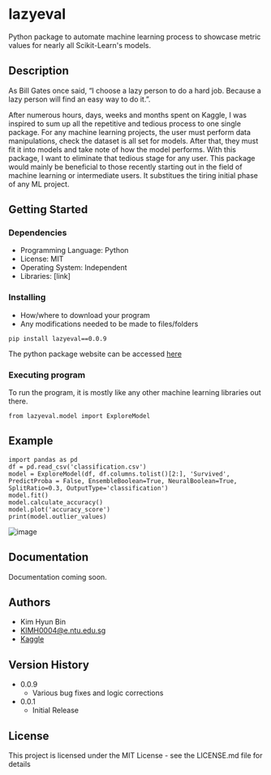 # lazyeval

Python package to automate machine learning process to showcase metric values for nearly all Scikit-Learn's models. 

## Description

As Bill Gates once said, “I choose a lazy person to do a hard job. Because a lazy person will find an easy way to do it.”.

After numerous hours, days, weeks and months spent on Kaggle, I was inspired to sum up all the repetitive and tedious process to one single package. 
For any machine learning projects, the user must perform data manipulations, check the dataset is all set for models.
After that, they must fit it into models and take note of how the model performs. 
With this package, I want to eliminate that tedious stage for any user. 
This package would mainly be beneficial to those recently starting out in the field of machine learning or intermediate users. 
It substitues the tiring initial phase of any ML project.

## Getting Started

### Dependencies

* Programming Language: Python
* License: MIT
* Operating System: Independent
* Libraries: [link]

### Installing

* How/where to download your program
* Any modifications needed to be made to files/folders
```
pip install lazyeval==0.0.9
```
The python package website can be accessed [here](https://pypi.org/project/lazyeval/0.0.9/) 

### Executing program

To run the program, it is mostly like any other machine learning libraries out there. 
```
from lazyeval.model import ExploreModel
```
## Example 
```
import pandas as pd
df = pd.read_csv('classification.csv')
model = ExploreModel(df, df.columns.tolist()[2:], 'Survived', PredictProba = False, EnsembleBoolean=True, NeuralBoolean=True, SplitRatio=0.3, OutputType='classification')
model.fit()
model.calculate_accuracy()
model.plot('accuracy_score')
print(model.outlier_values)
```
![image](https://user-images.githubusercontent.com/77542415/215261264-a14ed13e-9bdc-4d76-b280-b1040c7ab74c.png)


## Documentation

Documentation coming soon.

## Authors

* Kim Hyun Bin 
* KIMH0004@e.ntu.edu.sg
* [Kaggle](https://www.kaggle.com/kimmik123)

## Version History

* 0.0.9
    * Various bug fixes and logic corrections
* 0.0.1
    * Initial Release

## License

This project is licensed under the MIT License - see the LICENSE.md file for details
